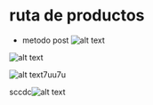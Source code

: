 # ruta de productos

- metodo post 
![alt text](<c:\Users\jimenez\OneDrive\Pictures\Capturas de pantalla\Captura de pantalla 2024-04-25 092020.png>)



![alt text](<Captura de pantalla 2024-04-25 092020-1.png>)



![alt text](<Captura de pantalla 2024-04-25 092020-1.png>)7uu7u

sccdc![alt text](image.png)
